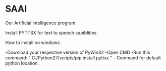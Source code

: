 # SAAI
Our Artificial intelligence program.

Install PYTTSX for text to speech capiblities.

How to install on windows.

-Download your respective version of PyWin32
-Open CMD
-Run this command: " C:/Python27/scripts/pip install pyttsx " - Command for default python location.

